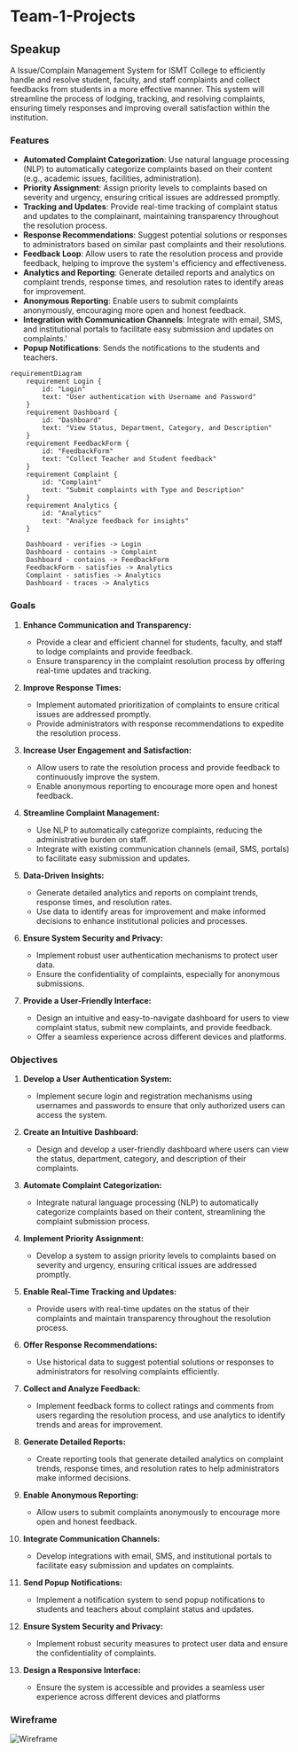 # Team-1-Projects

## Speakup

A Issue/Complain Management System for ISMT College to efficiently handle and resolve student, faculty, and staff complaints and collect feedbacks from students in a more effective manner. This system will streamline the process of lodging, tracking, and resolving complaints, ensuring timely responses and improving overall satisfaction within the institution.

### Features

- **Automated Complaint Categorization**: Use natural language processing (NLP) to automatically categorize complaints based on their content (e.g., academic issues, facilities, administration).
- **Priority Assignment**: Assign priority levels to complaints based on severity and urgency, ensuring critical issues are addressed promptly.
- **Tracking and Updates**: Provide real-time tracking of complaint status and updates to the complainant, maintaining transparency throughout the resolution process.
- **Response Recommendations**: Suggest potential solutions or responses to administrators based on similar past complaints and their resolutions.
- **Feedback Loop**: Allow users to rate the resolution process and provide feedback, helping to improve the system's efficiency and effectiveness.
- **Analytics and Reporting**: Generate detailed reports and analytics on complaint trends, response times, and resolution rates to identify areas for improvement.
- **Anonymous Reporting**: Enable users to submit complaints anonymously, encouraging more open and honest feedback.
- **Integration with Communication Channels**: Integrate with email, SMS, and institutional portals to facilitate easy submission and updates on complaints.'
- **Popup Notifications**: Sends the notifications to the students and teachers.

```mermaid
requirementDiagram
    requirement Login {
        id: "Login"
        text: "User authentication with Username and Password"
    }
    requirement Dashboard {
        id: "Dashboard"
        text: "View Status, Department, Category, and Description"
    }
    requirement FeedbackForm {
        id: "FeedbackForm"
        text: "Collect Teacher and Student feedback"
    }
    requirement Complaint {
        id: "Complaint"
        text: "Submit complaints with Type and Description"
    }
    requirement Analytics {
        id: "Analytics"
        text: "Analyze feedback for insights"
    }

    Dashboard - verifies -> Login
    Dashboard - contains -> Complaint
    Dashboard - contains -> FeedbackForm
    FeedbackForm - satisfies -> Analytics
    Complaint - satisfies -> Analytics
    Dashboard - traces -> Analytics

```

### Goals

1. **Enhance Communication and Transparency:**
   - Provide a clear and efficient channel for students, faculty, and staff to lodge complaints and provide feedback.
   - Ensure transparency in the complaint resolution process by offering real-time updates and tracking.

2. **Improve Response Times:**
   - Implement automated prioritization of complaints to ensure critical issues are addressed promptly.
   - Provide administrators with response recommendations to expedite the resolution process.

3. **Increase User Engagement and Satisfaction:**
   - Allow users to rate the resolution process and provide feedback to continuously improve the system.
   - Enable anonymous reporting to encourage more open and honest feedback.

4. **Streamline Complaint Management:**
   - Use NLP to automatically categorize complaints, reducing the administrative burden on staff.
   - Integrate with existing communication channels (email, SMS, portals) to facilitate easy submission and updates.

5. **Data-Driven Insights:**
   - Generate detailed analytics and reports on complaint trends, response times, and resolution rates.
   - Use data to identify areas for improvement and make informed decisions to enhance institutional policies and processes.

6. **Ensure System Security and Privacy:**
   - Implement robust user authentication mechanisms to protect user data.
   - Ensure the confidentiality of complaints, especially for anonymous submissions.

7. **Provide a User-Friendly Interface:**
   - Design an intuitive and easy-to-navigate dashboard for users to view complaint status, submit new complaints, and provide feedback.
   - Offer a seamless experience across different devices and platforms.

### Objectives

1. **Develop a User Authentication System:**
   - Implement secure login and registration mechanisms using usernames and passwords to ensure that only authorized users can access the system.

2. **Create an Intuitive Dashboard:**
   - Design and develop a user-friendly dashboard where users can view the status, department, category, and description of their complaints.

3. **Automate Complaint Categorization:**
   - Integrate natural language processing (NLP) to automatically categorize complaints based on their content, streamlining the complaint submission process.

4. **Implement Priority Assignment:**
   - Develop a system to assign priority levels to complaints based on severity and urgency, ensuring critical issues are addressed promptly.

5. **Enable Real-Time Tracking and Updates:**
   - Provide users with real-time updates on the status of their complaints and maintain transparency throughout the resolution process.

6. **Offer Response Recommendations:**
   - Use historical data to suggest potential solutions or responses to administrators for resolving complaints efficiently.

7. **Collect and Analyze Feedback:**
   - Implement feedback forms to collect ratings and comments from users regarding the resolution process, and use analytics to identify trends and areas for improvement.

8. **Generate Detailed Reports:**
   - Create reporting tools that generate detailed analytics on complaint trends, response times, and resolution rates to help administrators make informed decisions.

9. **Enable Anonymous Reporting:**
   - Allow users to submit complaints anonymously to encourage more open and honest feedback.

10. **Integrate Communication Channels:**
    - Develop integrations with email, SMS, and institutional portals to facilitate easy submission and updates on complaints.

11. **Send Popup Notifications:**
    - Implement a notification system to send popup notifications to students and teachers about complaint status and updates.

12. **Ensure System Security and Privacy:**
    - Implement robust security measures to protect user data and ensure the confidentiality of complaints.

13. **Design a Responsive Interface:**
    - Ensure the system is accessible and provides a seamless user experience across different devices and platforms
    
### Wireframe

![Wireframe](/Team-1-Project/Documentation/Project-info-picture/wireframe1.jpg)


